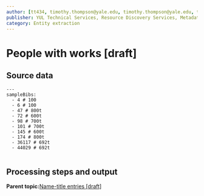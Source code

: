 ```yaml
---
author: [tt434, timothy.thompson@yale.edu, timothy.thompson@yale.edu, tt434]
publisher: YUL Technical Services, Resource Discovery Services, Metadata Services Unit
category: Entity extraction
---
```


# People with works \[draft\]

## Source data

```
---
sampleBibs:  
  - 4 # 100
  - 6 # 100
  - 47 # 800t
  - 72 # 600t
  - 98 # 700t
  - 101 # 700t
  - 145 # 600t
  - 174 # 800t
  - 36117 # 692t
  - 44029 # 692t
  

```

## Processing steps and output

**Parent topic:**[Name-title entries \[draft\]](../../concepts/name_title_entries.md)

